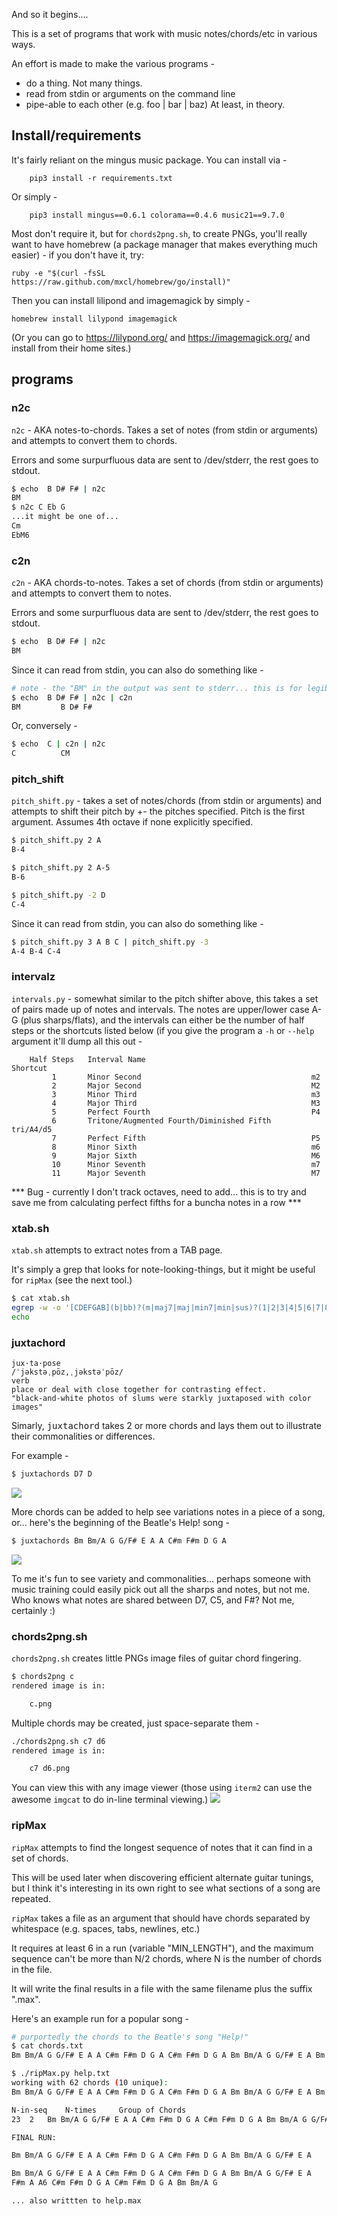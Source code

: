 And so it begins....

This is a set of programs that work with music notes/chords/etc in various ways.

An effort is made to make the various programs -

- do a thing. Not many things.
- read from stdin or arguments on the command line
- pipe-able to each other (e.g. foo | bar | baz)  At least, in theory.

## Install/requirements

It's fairly reliant on the mingus music package. You can install via -
```
    pip3 install -r requirements.txt
```
Or simply -
```
    pip3 install mingus==0.6.1 colorama==0.4.6 music21==9.7.0
```
Most don't require it, but for `chords2png.sh`, to create PNGs, you'll really want to have homebrew (a package manager that makes everything much easier) - if you don't have it, try:
```
ruby -e "$(curl -fsSL https://raw.github.com/mxcl/homebrew/go/install)"
```
Then you can install lilipond and imagemagick by simply -
```
homebrew install lilypond imagemagick
```
(Or you can go to https://lilypond.org/ and https://imagemagick.org/ and install from their home sites.)

## programs

### n2c

``n2c`` - AKA notes-to-chords. Takes a set of notes (from stdin or arguments) and attempts to convert them to chords.

Errors and some surpurfluous data are sent to /dev/stderr, the rest goes to stdout.

```bash
$ echo  B D# F# | n2c
BM
$ n2c C Eb G
...it might be one of...
Cm
EbM6
```

### c2n

``c2n`` - AKA chords-to-notes. Takes a set of chords (from stdin or arguments) and attempts to convert them to notes.

Errors and some surpurfluous data are sent to /dev/stderr, the rest goes to stdout.
```bash
$ echo  B D# F# | n2c
BM
```
Since it can read from stdin, you can also do something like -
```bash
# note - the "BM" in the output was sent to stderr... this is for legibility but also permits easier piping
$ echo  B D# F# | n2c | c2n
BM         B D# F#
```
Or, conversely -
```bash
$ echo  C | c2n | n2c
C          CM
```

### pitch_shift

``pitch_shift.py`` - takes a set of notes/chords (from stdin or arguments) and attempts to shift their pitch
by +- the pitches specified. Pitch is the first argument. Assumes 4th octave if none explicitly specified.

```bash
$ pitch_shift.py 2 A
B-4
```

```bash
$ pitch_shift.py 2 A-5
B-6
```

```bash
$ pitch_shift.py -2 D
C-4
```

Since it can read from stdin, you can also do something like -
```bash
$ pitch_shift.py 3 A B C | pitch_shift.py -3
A-4 B-4 C-4
```

### intervalz

``intervals.py`` - somewhat similar to the pitch shifter above, this takes a set of pairs made up of notes and intervals. The
notes are upper/lower case A-G (plus sharps/flats), and the intervals can either be the number of half steps or the shortcuts
listed below (if you give the program a ``-h`` or ``--help`` argument it'll dump all this out -

```
    Half Steps   Interval Name                                  Shortcut
         1       Minor Second                                      m2
         2       Major Second                                      M2
         3       Minor Third                                       m3
         4       Major Third                                       M3
         5       Perfect Fourth                                    P4
         6       Tritone/Augmented Fourth/Diminished Fifth     tri/A4/d5
         7       Perfect Fifth                                     P5
         8       Minor Sixth                                       m6
         9       Major Sixth                                       M6
         10      Minor Seventh                                     m7
         11      Major Seventh                                     M7
```
*** Bug - currently I don't track octaves, need to add... this is to try and save me from calculating perfect fifths for a buncha notes in a row ***

### xtab.sh

``xtab.sh`` attempts to extract notes from a TAB page.

It's simply a grep that looks for note-looking-things, but it might be useful for ``ripMax`` (see the next tool.)

```bash
$ cat xtab.sh
egrep -w -o '[CDEFGAB](b|bb)?(m|maj7|maj|min7|min|sus)?(1|2|3|4|5|6|7|8|9)?(#)?(/[CDEFGAB])?(b|bb)?(m|maj7|maj|min7|min|sus)?(1|2|3|4|5|6|7|8|9)?(#)?' "$1" | tr '\n' ' '
echo
```

### juxtachord

```
jux·ta·pose
/ˈjəkstəˌpōz,ˌjəkstəˈpōz/
verb
place or deal with close together for contrasting effect.
"black-and-white photos of slums were starkly juxtaposed with color images"
```
Simarly, <tt>juxtachord</tt> takes 2 or more chords and lays them out to illustrate their commonalities or differences.

For example -

```bash
$ juxtachords D7 D
```
<img src="d7-d.svg">

More chords can be added to help see variations notes in a piece of a song, or... here's the beginning
of the Beatle's Help! song -

```bash
$ juxtachords Bm Bm/A G G/F# E A A C#m F#m D G A
```
<img src="help.svg">

To me it's fun to see variety and commonalities... perhaps someone with music training could easily
pick out all the sharps and notes, but not me. Who knows what notes are shared between D7, C5, and F#?
Not me, certainly :)


### chords2png.sh

``chords2png.sh`` creates little PNGs image files of guitar chord fingering.
```bash
$ chords2png c
rendered image is in:

    c.png

```
Multiple chords may be created, just space-separate them -
```bash
./chords2png.sh c7 d6
rendered image is in:

    c7 d6.png
```
You can view this with any image viewer (those using `iterm2` can use the awesome `imgcat` to do in-line terminal viewing.)
<img src="c7 d6.png">

### ripMax
``ripMax`` attempts to find the longest sequence of notes that it can find in a set of chords.

This will be used later when discovering efficient alternate guitar tunings, but I think it's interesting in its own right to see what sections of a song are repeated.

``ripMax`` takes a file as an argument that should have chords separated by whitespace (e.g. spaces, tabs, newlines, etc.)

It requires at least 6 in a run (variable "MIN_LENGTH"), and the maximum sequence can't be more than N/2 chords, where N is the number of chords in the file.

It will write the final results in a file with the same filename plus the suffix ".max".

Here's an example run for a popular song -
```bash
# purportedly the chords to the Beatle's song "Help!"
$ cat chords.txt
Bm Bm/A G G/F# E A A C#m F#m D G A C#m F#m D G A Bm Bm/A G G/F# E A Bm Bm/A G G/F# E A A C#m F#m D G A C#m F#m D G A Bm Bm/A G G/F# E A F#m A A6 C#m F#m D G A C#m F#m D G A Bm Bm/A G

$ ./ripMax.py help.txt
working with 62 chords (10 unique):
Bm Bm/A G G/F# E A A C#m F#m D G A C#m F#m D G A Bm Bm/A G G/F# E A Bm Bm/A G G/F# E A A C#m F#m D G A C#m F#m D G A Bm Bm/A G G/F# E A F#m A A6 C#m F#m D G A C#m F#m D G A Bm Bm/A G

N-in-seq    N-times     Group of Chords
23  2   Bm Bm/A G G/F# E A A C#m F#m D G A C#m F#m D G A Bm Bm/A G G/F# E A

FINAL RUN:

Bm Bm/A G G/F# E A A C#m F#m D G A C#m F#m D G A Bm Bm/A G G/F# E A

Bm Bm/A G G/F# E A A C#m F#m D G A C#m F#m D G A Bm Bm/A G G/F# E A
F#m A A6 C#m F#m D G A C#m F#m D G A Bm Bm/A G

... also writtten to help.max
```

